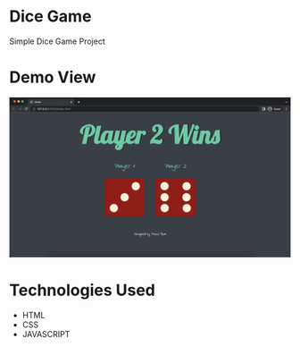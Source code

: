 # Dice Game
Simple Dice Game Project

# Demo View
<img src="./Screenshot.png" alt="Dice Game">

# Technologies Used
- HTML
- CSS
- JAVASCRIPT
